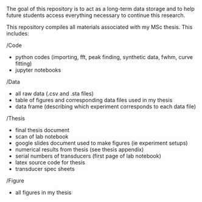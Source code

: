 The goal of this repository is to act as a long-term data storage and to help future students access everything necessary to continue this research. 

This repository compiles all materials associated with my MSc thesis. This includes:

/Code
- python codes (importing, fft, peak finding, synthetic data, fwhm, curve fitting)
- jupyter notebooks

/Data
- all raw data (.csv and .sta files)
- table of figures and corresponding data files used in my thesis
- data frame (describing which experiment corresponds to each data file)

/Thesis
- final thesis document
- scan of lab notebook 
- google slides document used to make figures (ie experiment setups)
- numerical results from thesis (see thesis appendix)
- serial numbers of transducers (first page of lab notebook)
- latex source code for thesis
- transducer spec sheets

/Figure
- all figures in my thesis



  
